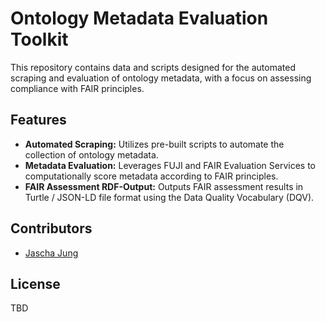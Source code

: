 # Ontology Metadata Evaluation Toolkit

This repository contains data and scripts designed for the automated scraping and evaluation of ontology metadata, with a focus on assessing compliance with FAIR principles.

## Features

- **Automated Scraping:** Utilizes pre-built scripts to automate the collection of ontology metadata.
- **Metadata Evaluation:** Leverages FUJI and FAIR Evaluation Services to computationally score metadata according to FAIR principles.
- **FAIR Assessment RDF-Output:** Outputs FAIR assessment results in Turtle / JSON-LD file format using the Data Quality Vocabulary (DQV).

## Contributors

- [Jascha Jung](mailto:j.jung@ktbl.de)

## License

TBD
